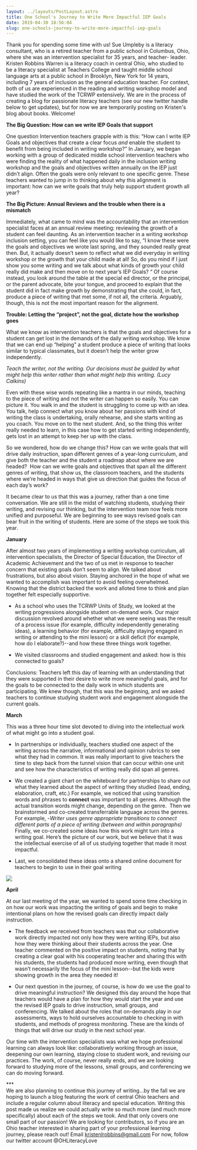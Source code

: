 ```yaml
---
layout: ../layouts/PostLayout.astro
title: One School's Journey to Write More Impactful IEP Goals
date: 2019-04-30 18:56:04
slug: one-schools-journey-to-write-more-impactful-iep-goals
---
```


Thank you for spending some time with us! Sue Umpleby is a literacy consultant, who is a retired teacher from a public school in Columbus, Ohio, where she was an intervention specialist for 35 years, and teacher- leader. Kristen Robbins Warren is a literacy coach in central Ohio, who studied to be a literacy specialist at Teachers College and taught middle school language arts at a public school in Brooklyn, New York for 14 years, including 7 years of inclusion as the general education teacher. For context, both of us are experienced in the reading and writing workshop model and have studied the work of the TCRWP extensively. We are in the process of creating a blog for passionate literacy teachers (see our new twitter handle below to get updates), but for now we are temporarily posting on Kristen's blog about books. Welcome!  

**The Big Question: How can we write IEP Goals that support**

One question Intervention teachers grapple with is this: “How can I write IEP Goals and objectives that create a clear focus _and_ enable the student to benefit from being included in writing workshop?” In January, we began working with a group of dedicated middle school intervention teachers who were finding the reality of what happened daily in the inclusion writing workshop and the goals and objectives written annually on the IEP just didn’t align. Often the goals were only relevant to one specific genre. These teachers wanted to jump in to thinking about why this alignment is important: how can we write goals that truly help support student growth all year?     

**The Big Picture: Annual Reviews and the trouble when there is a mismatch**

Immediately, what came to mind was the accountability that an intervention specialist faces at an annual review meeting: reviewing the growth of a student can feel daunting. As an intervention teacher in a writing workshop inclusion setting, you can feel like you would like to say, “I know these were the goals and objectives we wrote last spring, and they sounded really great then. But, it actually doesn’t seem to reflect what we did everyday in writing workshop or the growth that your child made at all! So, do you mind if I just show you some writing and we talk about what kinds of growth your child really did make and then move on to next year’s IEP Goals? “ Of course instead, you look around the table at the special ed director, or the principal, or the parent advocate, bite your tongue, and proceed to explain that the student did in fact make growth by demonstrating that she could, in fact, produce a piece of writing that met some, if not all, the criteria. Arguably, though, this is not the most important reason for the alignment.  

**Trouble: Letting the “project”, not the goal, dictate how the workshop goes**

What we know as intervention teachers is that the goals and objectives for a student can get lost in the demands of the daily writing workshop. We know that we can end up “helping” a student produce a piece of writing that looks similar to typical classmates, but it doesn’t help the writer grow independently.  

_Teach the writer, not the writing. Our decisions must be guided by what might help this writer rather than what might help this writing. (Lucy Calkins)_  

Even with these wise words repeating like a mantra in our minds, teaching to the piece of writing and not the writer can happen so easily. You can picture it. You walk in and the student is struggling to come up with an idea. You talk, help connect what you know about her passions with kind of writing the class is undertaking, orally rehearse, and she starts writing as you coach. You move on to the next student. And, so the thing this writer really needed to learn, in this case how to get started writing independently, gets lost in an attempt to keep her up with the class.  

So we wondered, how do we change this? How can we write goals that will drive daily instruction, span different genres of a year-long curriculum, and give both the teacher and the student a roadmap about where we are headed?  How can we write goals and objectives that span all the different genres of writing, that show us, the classroom teachers, and the students where we’re headed in ways that give us direction that guides the focus of each day’s work?  

It became clear to us that this was a journey, rather than a one time conversation. We are still in the midst of watching students, studying their writing, and revising our thinking, but the intervention team now feels more unified and purposeful. We are beginning to see ways revised goals can bear fruit in the writing of students. Here are some of the steps we took this year.  

**January**  

After almost two years of implementing a writing workshop curriculum, all intervention specialists, the Director of Special Education, the Director of Academic Achievement and the two of us met in response to teacher concern that existing goals don’t seem to align. We talked about frustrations, but also about vision. Staying anchored in the hope of what we wanted to accomplish was important to avoid feeling overwhelmed. Knowing that the district backed the work and alloted time to think and plan together felt especially supportive.  

*   As a school who uses the TCRWP Units of Study, we looked at the writing progressions alongside student on-demand work. Our major discussion revolved around whether what we were seeing was the result of a process issue (for example, difficulty independently generating ideas), a learning behavior (for example, difficulty staying engaged in writing or attending to the mini lesson) or a skill deficit (for example, how do I elaborate?)--and how these three things work together.

*   We visited classrooms and studied engagement and asked: how is this connected to goals?

Conclusions: Teachers left this day of learning with an understanding that they were supported in their desire to write more meaningful goals, and for the goals to be connected to the daily work in which students are participating. We knew though, that this was the beginning, and we asked teachers to continue studying student work and engagement alongside the current goals.  

**March**  

This was a three hour time slot devoted to diving into the intellectual work of what might go into a student goal.  

*   In partnerships or individually, teachers studied one aspect of the writing across the narrative, informational and opinion rubrics to see what they had in common. It was really important to give teachers the time to step back from the tunnel vision that can occur within one unit and see how the characteristics of writing really did span all genres.

*   We created a giant chart on the whiteboard for partnerships to share out what they learned about the aspect of writing they studied (lead, ending, elaboration, craft, etc.) For example, we noticed that using transition words and phrases to **connect** was important to all genres. Although the actual transition words might change, depending on the genre.  Then we brainstormed and co-created transferrable language across the genres. For example, -_Writer uses genre appropriate transitions to connect different parts of a piece of writing (between and within paragraphs)_ Finally, we co-created some ideas how this work might turn into a writing goal. Here’s the picture of our work, but we believe that it was the intellectual exercise of all of us studying together that made it most impactful.
*   Last, we consolidated these ideas onto a shared online document for teachers to begin to use in their goal writing

![](https://lh5.googleusercontent.com/M03aq0mFIsx5STal2HRHf0wklJIv7uMgm0bqRb5eJvHAhKiqyIfc1OTXgLaPwiFkkOfmI5Me939iFEuxvGvJyCwnHCL1tv6UJAI-I-mes0CVMIdwPiltIW4hWSz2ldKsfOKsj2-Q)

**April**  

At our last meeting of the year, we wanted to spend some time checking in on how our work was impacting the writing of goals and begin to make intentional plans on how the revised goals can directly impact daily instruction.  

*   The feedback we received from teachers was that our collaborative work directly impacted not only how they were writing IEPs, but also how they were thinking about their students across the year. One teacher commented on the positive impact on students, noting that by creating a clear goal with his cooperating teacher and sharing this with his students, the students had produced more writing, even though that wasn’t necessarily the focus of the mini lesson--but the kids were showing growth in the area they needed it!

*   Our next question in the journey, of course, is how do we use the goal to drive meaningful instruction? We designed this day around the hope that teachers would have a plan for how they would start the year and use the revised IEP goals to drive instruction, small groups, and conferencing. We talked about the roles that on-demands play in our assessments, ways to hold ourselves accountable to checking in with students, and methods of progress monitoring. These are the kinds of things that will drive our study in the next school year.

Our time with the intervention specialists was what we hope professional learning can always look like: collaboratively working through an issue, deepening our own learning, staying close to student work, and revising our practices. The work, of course, never really ends, and we are looking forward to studying more of the lessons, small groups, and conferencing we can do moving forward.

\*\*\*  
We are also planning to continue this journey of writing...by the fall we are hoping to launch a blog featuring the work of central Ohio teachers and include a regular column about literacy and special education. Writing this post made us realize we could actually write so much more (and much more specifically) about each of the steps we took. And that only covers one small part of our passion! We are looking for contributors, so if you are an Ohio teacher interested in sharing part of your professional learning journey, please reach out! Email [kristenlrobbins@gmail.com](mailto:kristenlrobbins@gmail.com) For now, follow our twitter account @OHLiteracyLove
